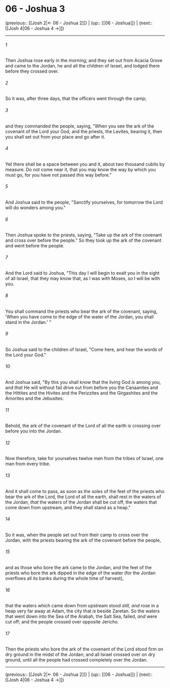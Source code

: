 # 06 - Joshua 3

(previous:: [[Josh 2|← 06 - Joshua 2]]) | (up:: [[06 - Joshua]]) | (next:: [[Josh 4|06 - Joshua 4 →]])

***


###### 1 
Then Joshua rose early in the morning; and they set out from Acacia Grove and came to the Jordan, he and all the children of Israel, and lodged there before they crossed over. 

###### 2 
So it was, after three days, that the officers went through the camp; 

###### 3 
and they commanded the people, saying, "When you see the ark of the covenant of the Lord your God, and the priests, the Levites, bearing it, then you shall set out from your place and go after it. 

###### 4 
Yet there shall be a space between you and it, about two thousand cubits by measure. Do not come near it, that you may know the way by which you must go, for you have not passed _this_ way before." 

###### 5 
And Joshua said to the people, "Sanctify yourselves, for tomorrow the Lord will do wonders among you." 

###### 6 
Then Joshua spoke to the priests, saying, "Take up the ark of the covenant and cross over before the people." So they took up the ark of the covenant and went before the people. 

###### 7 
And the Lord said to Joshua, "This day I will begin to exalt you in the sight of all Israel, that they may know that, as I was with Moses, _so_ I will be with you. 

###### 8 
You shall command the priests who bear the ark of the covenant, saying, 'When you have come to the edge of the water of the Jordan, you shall stand in the Jordan.' " 

###### 9 
So Joshua said to the children of Israel, "Come here, and hear the words of the Lord your God." 

###### 10 
And Joshua said, "By this you shall know that the living God _is_ among you, and _that_ He will without fail drive out from before you the Canaanites and the Hittites and the Hivites and the Perizzites and the Girgashites and the Amorites and the Jebusites: 

###### 11 
Behold, the ark of the covenant of the Lord of all the earth is crossing over before you into the Jordan. 

###### 12 
Now therefore, take for yourselves twelve men from the tribes of Israel, one man from every tribe. 

###### 13 
And it shall come to pass, as soon as the soles of the feet of the priests who bear the ark of the Lord, the Lord of all the earth, shall rest in the waters of the Jordan, _that_ the waters of the Jordan shall be cut off, the waters that come down from upstream, and they shall stand as a heap." 

###### 14 
So it was, when the people set out from their camp to cross over the Jordan, with the priests bearing the ark of the covenant before the people, 

###### 15 
and as those who bore the ark came to the Jordan, and the feet of the priests who bore the ark dipped in the edge of the water (for the Jordan overflows all its banks during the whole time of harvest), 

###### 16 
that the waters which came down from upstream stood _still, and_ rose in a heap very far away at Adam, the city that _is_ beside Zaretan. So the waters that went down into the Sea of the Arabah, the Salt Sea, failed, _and_ were cut off; and the people crossed over opposite Jericho. 

###### 17 
Then the priests who bore the ark of the covenant of the Lord stood firm on dry ground in the midst of the Jordan; and all Israel crossed over on dry ground, until all the people had crossed completely over the Jordan.

***

(previous:: [[Josh 2|← 06 - Joshua 2]]) | (up:: [[06 - Joshua]]) | (next:: [[Josh 4|06 - Joshua 4 →]])
